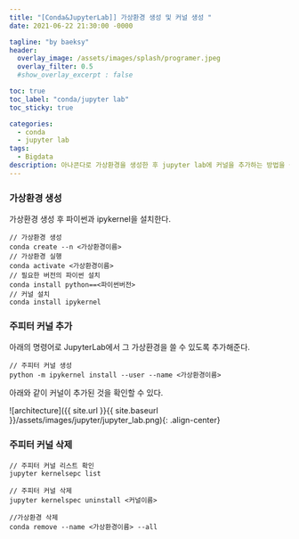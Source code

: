 ```yaml
---
title: "[Conda&JupyterLab]] 가상환경 생성 및 커널 생성 "
date: 2021-06-22 21:30:00 -0000

tagline: "by baeksy"
header:
  overlay_image: /assets/images/splash/programer.jpeg
  overlay_filter: 0.5
  #show_overlay_excerpt : false

toc: true
toc_label: "conda/jupyter lab"
toc_sticky: true

categories: 
  - conda
  - jupyter lab
tags: 
  - Bigdata
description: 아나콘다로 가상환경을 생성한 후 jupyter lab에 커널을 추가하는 방법을 설명하는 글입니다.
---
```


### 가상환경 생성

가상환경 생성 후 파이썬과 ipykernel을 설치한다.
```shell
// 가상환경 생성
conda create --n <가상환경이름>
// 가상환경 실행
conda activate <가상환경이름>
// 필요한 버전의 파이썬 설치
conda install python==<파이썬버전>
// 커널 설치
conda install ipykernel
```

### 주피터 커널 추가

아래의 명령어로 JupyterLab에서 그 가상환경을 쓸 수 있도록 추가해준다.

```shell
// 주피터 커널 생성
python -m ipykernel install --user --name <가상환경이름>
```
아래와 같이 커널이 추가된 것을 확인할 수 있다.
 
 ![architecture]({{ site.url }}{{ site.baseurl }}/assets/images/jupyter/jupyter_lab.png){: .align-center}
 
### 주피터 커널 삭제

 ```shell
 // 주피터 커널 리스트 확인
 jupyter kernelsepc list

 // 주피터 커널 삭제
 jupyter kernelspec uninstall <커널이름>

 //가상환경 삭제
 conda remove --name <가상환경이름> --all
 ```
